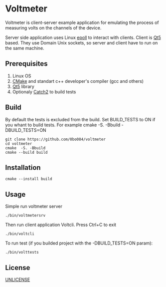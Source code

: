 # Voltmeter

Voltmeter is client-server example application for emulating the process of measuring volts on the channels of the device.

Server side application uses Linux [epoll](https://man7.org/linux/man-pages/man7/epoll.7.html) to interact with clients. Client is [Qt5](https://www.qt.io) based. They use Domain Unix sockets, so server and client have to run on the same machine.  

## Prerequisites

1. Linux OS
2. [CMake](https://cmake.org) and standart c++ developer's compiler (gcc and others) 
3. [Qt5](https://www.qt.io) library
4. Optionaly [Catch2](https://github.com/catchorg/Catch2) to build tests
  
## Build
By default the tests is excluded from the build. 
Set BUILD_TESTS to ON if you whant to build tests. For example cmake  -S. -Bbuild -DBUILD_TESTS=ON 

```ch
git clone https://github.com/0bo084/voltmeter
cd voltmeter
cmake  -S. -Bbuild
cmake --build build
```
## Installation
```ch
cmake --install build
```

## Usage

Simple run voltmeter server

```ch
./bin/voltmetersrv
```
Then run client application Voltcli. Press Ctrl+C to exit

```ch
./bin/voltcli
```

To run test (if you builded project with the -DBUILD_TESTS=ON param):

```ch
./bin/volttests
```

## License
[UNLICENSE](http://unlicense.org/)